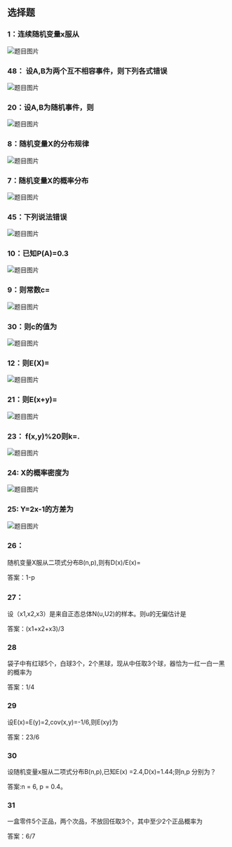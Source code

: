 ## 选择题

### 1：连续随机变量x服从
![题目图片](./选择题/连续随机变量x服从.png)

### 48： 设A,B为两个互不相容事件，则下列各式错误
![题目图片](./选择题/设A,B为两个互不相容事件，则下列各式错误.png)

### 20：设A,B为随机事件，则
![题目图片](./选择题/设A,B为随机事件，则.png)

### 8：随机变量X的分布规律
![题目图片](./选择题/随机变量X的分布规律.png)

### 7：随机变量X的概率分布
![题目图片](./选择题/随机变量X的概率分布.png)

### 45：下列说法错误
![题目图片](./选择题/下列说法错误.png)

### 10：已知P(A)=0.3
![题目图片](./选择题/已知P(A)=0.3.png)

### 9：则常数c=
![题目图片](./选择题/则常数c=.png)

### 30：则c的值为
![题目图片](./选择题/则c的值为.png)

### 12：则E(X)=
![题目图片](./选择题/则E(X)=.png)

### 21：则E(x+y)=
![题目图片](./选择题/则E(x+y)=.png)

### 23： f(x,y)%20则k=.
![题目图片](./选择题/f(x,y)%20则k=.png)

### 24: X的概率密度为
![题目图片](./选择题/X的概率密度为.png)

### 25: Y=2x-1的方差为
![题目图片](./选择题/Y=2x-1的方差为.png)

### 26：
随机变量X服从二项式分布B(n,p),则有D(x)/E(x)=

答案：1-p

### 27：
设（x1,x2,x3）是来自正态总体N(u,U2)的样本。则u的无偏估计是

答案：(x1+x2+x3)/3

### 28
袋子中有红球5个，白球3个，2个黑球，现从中任取3个球，器恰为一红一白一黑的概率为

答案：1/4

### 29
设E(x)=E(y)=2,cov(x,y)=-1/6,则E(xy)为

答案：23/6

### 30
设随机变量x服从二项式分布B(n,p),已知E(x) =2.4,D(x)=1.44;则n,p 分别为？

答案:n = 6, p = 0.4。

### 31
一盒零件5个正品，两个次品，不放回任取3个，其中至少2个正品概率为

答案：6/7